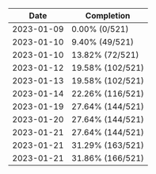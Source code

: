 | Date       | Completion       |
| ---------- | ---------------- |
| 2023-01-09 | 0.00% (0/521)    |
| 2023-01-10 | 9.40% (49/521)   |
| 2023-01-10 | 13.82% (72/521)  |
| 2023-01-12 | 19.58% (102/521) |
| 2023-01-13 | 19.58% (102/521) |
| 2023-01-14 | 22.26% (116/521) |
| 2023-01-19 | 27.64% (144/521) |
| 2023-01-20 | 27.64% (144/521) |
| 2023-01-21 | 27.64% (144/521) |
| 2023-01-21 | 31.29% (163/521) |
| 2023-01-21 | 31.86% (166/521) |

<!-- Last result: | 2023-01-21 | 31.86% (166/521) | -->
